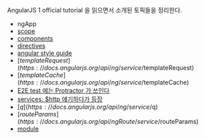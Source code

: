 AngularJS 1 official tutorial 을 읽으면서 소개된 토픽들을 정리한다.

* ngApp
* [scope](https://docs.angularjs.org/api/ng/type/$rootScope.Scope)
* [components](https://docs.angularjs.org/guide/component)
* [directives](https://docs.angularjs.org/guide/directive)
* [angular style guide](https://github.com/johnpapa/angular-styleguide/blob/master/a1/README.md)
* [$templateRequest](https://docs.angularjs.org/api/ng/service/$templateRequest)
* [$templateCache](https://docs.angularjs.org/api/ng/service/$templateCache)
* [E2E test 에는 Protractor 가 쓰인다](https://github.com/angular/protractor)
* [services: $http 얘기하다가 등장](https://docs.angularjs.org/guide/services)
* [$q](https://docs.angularjs.org/api/ng/service/$q)
* [$routeParams](https://docs.angularjs.org/api/ngRoute/service/$routeParams)
* [module](https://docs.angularjs.org/guide/module)